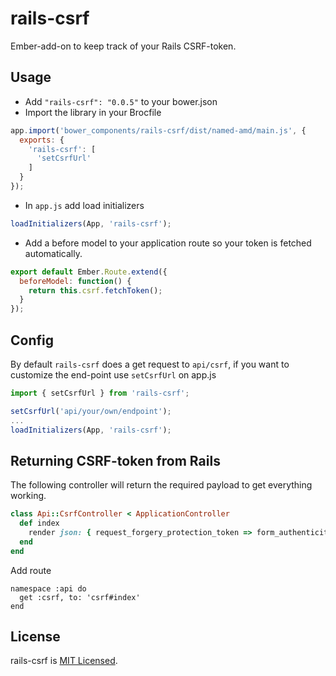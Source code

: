 # rails-csrf

Ember-add-on to keep track of your Rails CSRF-token.

## Usage

* Add `"rails-csrf": "0.0.5"` to your bower.json
* Import the library in your Brocfile

```js
app.import('bower_components/rails-csrf/dist/named-amd/main.js', {
  exports: {
    'rails-csrf': [
      'setCsrfUrl'
    ]
  }
});
```
* In `app.js` add load initializers

```js
loadInitializers(App, 'rails-csrf');
```

* Add a before model to your application route so your token is
  fetched automatically.

```js
export default Ember.Route.extend({
  beforeModel: function() {
    return this.csrf.fetchToken();
  }
});
```

## Config
By default `rails-csrf` does a get request to `api/csrf`, if you
want to customize the end-point use `setCsrfUrl` on app.js

```js
import { setCsrfUrl } from 'rails-csrf';

setCsrfUrl('api/your/own/endpoint');
...
loadInitializers(App, 'rails-csrf');
```

## Returning CSRF-token from Rails

The following controller will return the required payload to get
everything working.

```ruby
class Api::CsrfController < ApplicationController
  def index
    render json: { request_forgery_protection_token => form_authenticity_token }.to_json
  end
end
```

Add route

```
namespace :api do
  get :csrf, to: 'csrf#index'
end
```

## License
rails-csrf is [MIT Licensed](https://github.com/abuiles/rails-csrf/blob/master/LICENSE).
